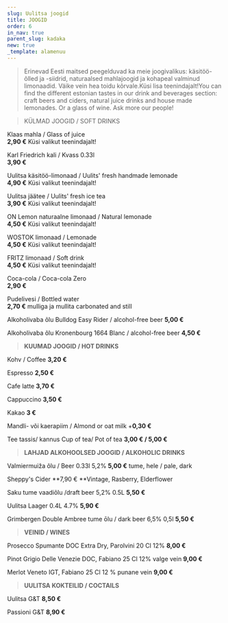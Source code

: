 ```yaml
---
slug: Uulitsa joogid
title: JOOGID
order: 6
in_nav: true
parent_slug: kadaka
new: true
_template: alamenuu
---
```




<div class="ellipsis"></div>

> Erinevad Eesti maitsed peegelduvad ka meie joogivalikus: käsitöö-õlled ja -siidrid, naturaalsed mahlajoogid ja kohapeal valminud limonaadid. Väike vein hea toidu kõrvale.Küsi lisa teenindajalt!You can find the different estonian tastes in our drink and beverages section: craft beers and ciders, natural juice drinks and house made lemonades. Or a glass of wine. Ask more our people!

<div class="ellipsis"></div>

> KÜLMAD JOOGID / SOFT DRINKS

Klaas mahla / Glass of juice\
**2,90 €** <span class="koostis">Küsi valikut teenindajalt!</span>

Karl Friedrich kali / Kvass 0.33l\
**3,90 €**

Uulitsa käsitöö-limonaad /  Uulits' fresh handmade lemonade\
**4,90 €** <span class="koostis">Küsi valikut teenindajalt!</span>

Uulitsa jäätee /  Uulits' fresh ice tea\
**3,90 €** <span class="koostis">Küsi valikut teenindajalt!</span>

ON Lemon naturaalne limonaad / Natural lemonade\
**4,50 €** <span class="koostis">Küsi valikut teenindajalt!</span>

WOSTOK limonaad / Lemonade\
**4,50 €** <span class="koostis">Küsi valikut teenindajalt!</span>

FRITZ limonaad / Soft drink\
**4,50 €** <span class="koostis">Küsi valikut teenindajalt!</span>

Coca-cola / Coca-cola Zero\
**2,90 €**</span>

Pudelivesi / Bottled water\
**2,70 €** <span class="koostis">mulliga ja mullita carbonated and still</span>

Alkoholivaba õlu Bulldog Easy Rider / alcohol-free beer **5,00 €**

Alkoholivaba õlu Kronenbourg 1664 Blanc / alcohol-free beer **4,50 €**

<div class="ellipsis"></div>

> **KUUMAD JOOGID / HOT DRINKS**

Kohv / Coffee  **3,20 €**

Espresso **2,50 €**

Cafe latte **3,70 €**

Cappuccino  **3,50 €**

Kakao  **3 €**

Mandli- või kaerapiim / Almond or oat milk +**0,30 €**

Tee tassis/  kannus   Cup of tea/ Pot of tea **3,00 € / 5,00 €**

<div class="ellipsis"></div>

> **LAHJAD ALKOHOOLSED JOOGID / ALKOHOLIC DRINKS**

Valmiermuiža õlu / Beer 0.33l 5,2% **5,00 €** <span class="koostis">tume, hele / pale, dark</span>

Sheppy's Cider \*\*7,90 € \*\*<span class="koostis">Vintage, Rasberry, Elderflower</span>

Saku tume vaadiõlu /draft beer 5,2% 0.5L **5,50 €**

Uulitsa Laager 0.4L 4.7% **5,90 €**

Grimbergen Double Ambree tume ōlu / dark beer 6,5% 0,5l **5,50 €**

<div class="ellipsis"></div>

> **VEINID / WINES**

Prosecco Spumante DOC Extra Dry, Parolvini 20 Cl 12% **8,00 €**

Pinot Grigio Delle Venezie DOC, Fabiano 25 Cl 12% valge vein **9,00 €**

Merlot Veneto IGT, Fabiano 25 Cl 12 % punane vein **9,00 €**

<div class="ellipsis"></div>

> **UULITSA KOKTEILID / COCTAILS**

Uulitsa G\&T **8,50 €**

Passioni G\&T **8,90 €**
